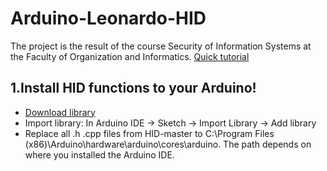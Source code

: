 # Arduino-Leonardo-HID
The project is the result of the course Security of Information Systems at the Faculty of Organization and Informatics.
[Quick tutorial](https://medium.com/@rokolabrovic/bad-arduino-leonardo-16a712faebcb)

## 1.Install HID functions to your Arduino!
* [Download library](https://github.com/NicoHood/HID)
* Import library: In Arduino IDE -> Sketch -> Import Library -> Add library
* Replace all .h .cpp files from HID-master to C:\Program Files (x86)\Arduino\hardware\arduino\cores\arduino. The path depends on where you installed the Arduino IDE.
